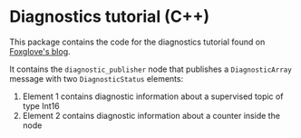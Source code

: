 # Diagnostics tutorial (C++)

This package contains the code for the diagnostics tutorial found on [Foxglove's blog]("https://foxglove.dev/blog).

It contains the `diagnostic_publisher` node that publishes a `DiagnosticArray` message with two `DiagnosticStatus` elements:
1. Element 1 contains diagnostic information about a supervised topic of type Int16 
2. Element 2 contains diagnostic information about a counter inside the node
